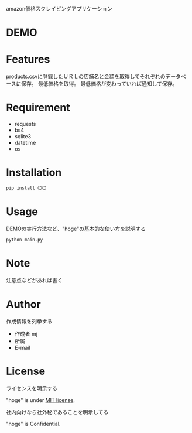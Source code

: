 amazon価格スクレイピングアプリケーション
 
# DEMO
 

 
# Features
 
products.csvに登録したＵＲＬの店舗名と金額を取得してそれぞれのデータベースに保存。
最低価格を取得。
最低価格が変わっていれば通知して保存。
 
# Requirement
 
 
* requests
* bs4
* sqlite3
* datetime
* os


 
# Installation
 
 
```bash
pip install 〇〇
```
 
# Usage
 
DEMOの実行方法など、"hoge"の基本的な使い方を説明する
 
```bash
python main.py
```
 
# Note
 
注意点などがあれば書く
 
# Author
 
作成情報を列挙する
 
* 作成者 mj
* 所属
* E-mail
 
# License
ライセンスを明示する
 
"hoge" is under [MIT license](https://en.wikipedia.org/wiki/MIT_License).
 
社内向けなら社外秘であることを明示してる
 
"hoge" is Confidential.